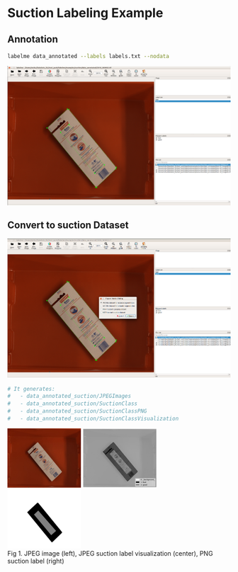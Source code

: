 # Suction Labeling Example

## Annotation

```bash
labelme data_annotated --labels labels.txt --nodata
```

![](.readme/annotation.png)

## Convert to suction Dataset

![](.readme/convert.png)

```bash
# It generates:
#   - data_annotated_suction/JPEGImages
#   - data_annotated_suction/SuctionClass
#   - data_annotated_suction/SuctionClassPNG
#   - data_annotated_suction/SuctionClassVisualization
```

<img src="data_annotated_suction/JPEGImages/2018_000002.jpg" width="33%" /> <img src="data_annotated_suction/SuctionClassVisualization/2018_000002.jpg" width="33%" /> <img src="data_annotated_suction/SuctionClassPNG/2018_000002.png" width="33%" />  
Fig 1. JPEG image (left), JPEG suction label visualization (center), PNG suction label (right)
